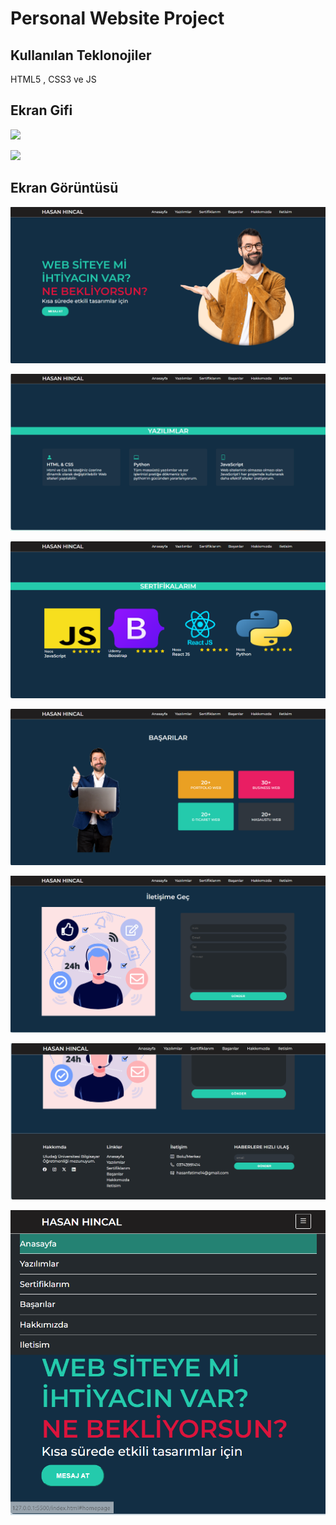 <h1>Personal Website Project</h1>

<h2>Kullanılan Teklonojiler</h2>

HTML5 , CSS3 ve JS

<h2>Ekran Gifi</h2>

![](screen1.gif)

![](screen2.gif)

<h2>Ekran Görüntüsü</h2>

![](Ekran%20görüntüsü%202024-02-13%20160800.png)

![](Ekran%20görüntüsü%202024-02-13%20160847.png)

![](Ekran%20görüntüsü%202024-02-13%20160915.png)

![](Ekran%20görüntüsü%202024-02-13%20160938.png)

![](Ekran%20görüntüsü%202024-02-13%20161001.png)

![](Ekran%20görüntüsü%202024-02-13%20161108.png)

![](Ekran%20görüntüsü%202024-02-13%20161201.png)
